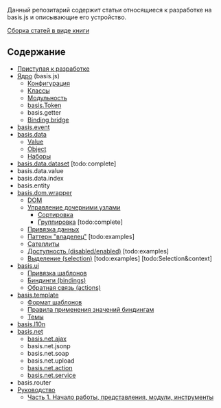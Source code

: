 Данный репозитарий содержит статьи относящиеся к разработке на basis.js и описывающие его устройство.

[Сборка статей в виде книги](//basisjs.github.io/articles/ru-RU/)

## Содержание

* [Приступая к разработке](ru-RU/get-started.md)
* [Ядро](ru-RU/basis.md) (basis.js)
    * [Конфигурация](ru-RU/config.md)
    * [Классы](ru-RU/basis.Class.md)
    * [Модульность](ru-RU/resources.md)
    * [basis.Token](ru-RU/basis.Token.md)
    * basis.getter
    * [Binding bridge](ru-RU/bindingbridge.md)
* [basis.event](ru-RU/basis.event.md)
* [basis.data](ru-RU/basis.data.md)
    * [Value](ru-RU/basis.data.Value.md)
    * [Object](ru-RU/basis.data.Object.md)
    * [Наборы](ru-RU/basis.data.datasets.md)
* [basis.data.dataset](ru-RU/basis.data.dataset.md) \[todo:complete]
* basis.data.value
* basis.data.index
* basis.entity
* [basis.dom.wrapper](ru-RU/basis.dom.wrapper.md)
    * [DOM](ru-RU/basis.dom.wrapper_dom.md)
    * [Управление дочерними узлами](ru-RU/basis.dom.wrapper_childNodes.md)
        * [Сортировка](ru-RU/basis.dom.wrapper_sorting.md)
        * [Группировка](ru-RU/basis.dom.wrapper_grouping.md) \[todo:complete]
    * [Привязка данных](ru-RU/basis.dom.wrapper_data.md)
    * [Паттерн "владелец"](ru-RU/basis.dom.wrapper_owner.md) \[todo:examples]
    * [Сателлиты](ru-RU/basis.dom.wrapper_satellite.md)
    * [Доступность (disabled/enabled)](ru-RU/basis.dom.wrapper_disabled.md) \[todo:examples]
    * [Выделение (selection)](ru-RU/basis.dom.wrapper_selection.md) \[todo:examples] \[todo:Selection&context]
* [basis.ui](ru-RU/basis.ui.md)
    * [Привязка шаблонов](ru-RU/basis.ui_template.md)
    * [Биндинги (bindings)](ru-RU/basis.ui_bindings.md)
    * [Обратная связь (actions)](ru-RU/basis.ui_actions.md)
* [basis.template](ru-RU/basis.template.md)
    * [Формат шаблонов](ru-RU/basis.template_format.md)
    * [Правила применения значений биндингам](ru-RU/basis.template_bindings.md)
    * [Темы](ru-RU/basis.template_theme.md)
* [basis.l10n](ru-RU/basis.l10n.md)
* [basis.net](ru-RU/basis.net.md)
    * [basis.net.ajax](ru-RU/basis.net.ajax.md)
    * basis.net.jsonp
    * basis.net.soap
    * basis.net.upload
    * [basis.net.action](ru-RU/basis.net.action.md)
    * [basis.net.service](ru-RU/basis.net.service.md)
* basis.router
* [Руководство](ru-RU/tutorial/index.md)
    * [Часть 1. Начало работы, представления, модули, инструменты](ru-RU/tutorial/part1/index.md)
